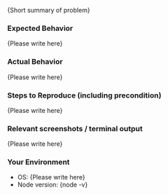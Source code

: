 {Short summary of problem}

### Expected Behavior

{Please write here}

### Actual Behavior

{Please write here}

### Steps to Reproduce (including precondition)

{Please write here}

### Relevant screenshots / terminal output

{Please write here}

### Your Environment

- OS: {Please write here}
- Node version: {node -v}

